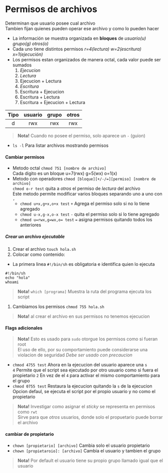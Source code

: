 # Permisos de archivos
Determinan que usuario posee cual archivo  
Tambien fijan quienes pueden operar ese archivo y como lo pueden hacer

- La información se muestra organizada en **bloques** de _usuario(u) grupo(g) otros(o)_
- Cada uno tiene distintos permisos _r=4(lectura) w=2(escritura) x=1(ejecución)_
- Los permisos estan organizados de manera octal, cada valor puede ser sumados
  1. _Ejecucion_
  1. _Lectura_
  1. Ejecucion + Lectura
  1. _Escritura_
  1. Escritura + Ejecucion
  1. Escritura + Lectura
  1. Escritura + Ejecucion + Lectura

|Tipo|usuario|grupo|otros|
|:-:|:-:|:-:|:-:|
|d|rwx|rwx|rwx|

> **Nota!** Cuando no posee el permiso, solo aparece un `-` (guion)

- `ls -l` Para listar archivos mostrando permisos

#### Cambiar permisos
- Metodo octal `chmod 751 [nombre de archivo]`  
Cada digito es un bloque u=7(rwx) g=5(wx) o=1(x)
- Metodo con operadores `chmod [bloque][+/-/=][permiso] [nombre de archivo]`  
  `chmod o-r test` quita a _otros_ el permiso de _lectura_ del archivo  
  Este metodo permite modificar varios bloques separando uno a uno con `,`
  - `chmod u+x,g+x,o+x test` `+` Agrega el permiso solo si no lo tiene agregado
  - `chmod u-x,g-x,o-x test` `-` quita el permiso solo si lo tiene agregado
  - `chmod u=rwx,g=wx,o= test` `=` asigna permisos quitando todos los anteriores  

##### Crear un archivo ejecutable
1. Crear el archivo `touch hola.sh`
1. Colocar como contenido:
 - La primera linea `#!/bin/sh` es obligatoria e identifica quien lo ejecuta  
```
#!/bin/sh
echo "hola"
whoami
```
> **Nota!** `which [programa]` Muestra la ruta del programa ejecuta los script
1. Cambiamos los permisos `chmod 755 hola.sh`
> **Nota!** al crear el archivo en sus permisos no tenemos ejecucion

#### Flags adicionales
> **Nota!** Esto es usado para `sudo` otorgue los permisos como si fueran root  
El uso de ello, por su comportamiento puede considerarse una violacion de seguridad
_Debe ser usado con precaucion_

- `chmod 4755 test` Ahora en la ejecucion del usuario aparece una `s`  
`4` Permite que el script sea ejecutado por otro usuario como si fuera el propietario
`2` En vez de el `4` para activar el mismo comportamiento para el grupo
- `chmod 0755 test` Restaura la ejecucion quitando la `s` de la ejecucion  
Opcion defaul, se ejecuta el script por el propio usuario y no como el propietario

> **Nota!** Investigar como asignar el _sticky_ se representa en permisos como `rwt`  
Sirve para que _otros_ usuarios, donde solo el propuetario puede borrar el archivo

#### cambiar de propietario
- `chown [propietario] [archivo]` Cambia solo el usuario propietario
- `chown [propietaroio]: [archivo]` Cambia el usuario y tambien el grupo

> **Nota!** Por default el usuario tiene su propio grupo llamado igual que el usuario
